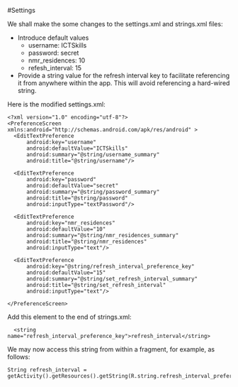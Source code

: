#Settings

We shall make the some changes to the settings.xml and strings.xml files:

- Introduce default values
    - username: ICTSkills
    - password: secret
    - nmr_residences: 10
    - refesh_interval: 15 
- Provide a string value for the refresh interval key to facilitate referencing it from anywhere within the app. This will avoid referencing a hard-wired string.

Here is the modified settings.xml:

```
<?xml version="1.0" encoding="utf-8"?>
<PreferenceScreen xmlns:android="http://schemas.android.com/apk/res/android" >
  <EditTextPreference
      android:key="username"
      android:defaultValue="ICTSkills"
      android:summary="@string/username_summary"
      android:title="@string/username"/>

  <EditTextPreference
      android:key="password"
      android:defaultValue="secret"
      android:summary="@string/password_summary"
      android:title="@string/password"
      android:inputType="textPassword"/>

  <EditTextPreference
      android:key="nmr_residences"
      android:defaultValue="10"
      android:summary="@string/nmr_residences_summary"
      android:title="@string/nmr_residences"
      android:inputType="text"/>

  <EditTextPreference
      android:key="@string/refresh_interval_preference_key"
      android:defaultValue="15"
      android:summary="@string/set_refresh_interval_summary"
      android:title="@string/set_refresh_interval"
      android:inputType="text"/>

</PreferenceScreen>
```

Add this element to the end of strings.xml:

```
  <string name="refresh_interval_preference_key">refresh_interval</string>
```

We may now access this string from within a fragment, for example, as follows:

```
String refresh_interval = getActivity().getResources().getString(R.string.refresh_interval_preference_key)

```